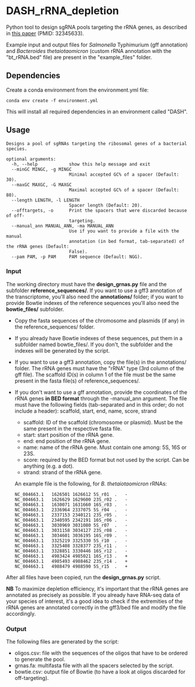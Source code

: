 # DASH_rRNA_depletion
Python tool to design sgRNA pools targeting the rRNA genes, as described in [this paper](https://rnajournal.cshlp.org/content/26/8/1069.long) (PMID: 32345633). 

Example input and output files for *Salmonella* Typhimurium (gff annotation) and *Bacteroides thetaiotaomicron* (custom rRNA annotation with the "bt_rRNA.bed" file) are present in the "example_files" folder.

## Dependencies
Create a conda environment from the environment.yml file:
```
conda env create -f environment.yml
```
This will install all required dependencies in an environment called "DASH".

## Usage
```
Designs a pool of sgRNAs targeting the ribosomal genes of a bacterial species.

optional arguments:
  -h, --help            show this help message and exit
  --minGC MINGC, -g MINGC
                        Minimal accepted GC% of a spacer (Default: 30).
  --maxGC MAXGC, -G MAXGC
                        Maximal accepted GC% of a spacer (Default: 80).
  --length LENGTH, -l LENGTH
                        Spacer length (Default: 20).
  --offtargets, -o      Print the spacers that were discarded because of off-
                        targeting.
  --manual_ann MANUAL_ANN, -ma MANUAL_ANN
                        Use if you want to provide a file with the manual
                        annotation (in bed format, tab-separated) of the rRNA genes (Default:
                        False).
  --pam PAM, -p PAM     PAM sequence (Default: NGG).
```
### Input

The working directory must have the **design_grnas.py** file and the subfolder **reference_sequences/**. If you want to use a gff3 annotation of the transcriptome, you'll also need the **annotations/** folder; if you want to provide Bowtie indexes of the reference sequences you'll also need the **bowtie_files/** subfolder.

* Copy the fasta sequences of the chromosome and plasmids (if any) in the reference_sequences/ folder. 

* If you already have Bowtie indexes of these sequences, put them in a subfolder named bowtie_files/. If you don't, the subfolder and the indexes will be generated by the script.

* If you want to use a gff3 annotation, copy the file(s) in the annotations/ folder. The rRNA genes must have the "rRNA" type (3rd column of the gff file). The scaffold ID(s) in column 1 of the file must be the same present in the fasta file(s) of reference_sequences/.

* If you don't want to use a gff annotation, provide the coordinates of the rRNA genes **in BED format** through the -manual_ann argument. The file must have the following fields (tab-separated and in this order; do not include a header): scaffold, start, end, name, score, strand
  - scaffold: ID of the scaffold (chromosome or plasmid). Must be the same present in the respective fasta file.
  - start: start position of the rRNA gene.
  - end: end position of the rRNA gene.
  - name: name of the rRNA gene. Must contain one among: 5S, 16S or 23S.
  - score: required by the BED format but not used by the script. Can be anything (e.g. a dot).
  - strand: strand of the rRNA gene.

  An example file is the following, for *B. thetaiotaomicron* rRNAs:
  ```
  NC_004663.1	1626501	1626612	5S_r01	.	-
  NC_004663.1	1626629	1629600	23S_r02	.	-
  NC_004663.1	1630071	1631660	16S_r03	.	-
  NC_004663.1	2336964	2337075	5S_r04	.	-
  NC_004663.1	2337153	2340121	23S_r05	.	-
  NC_004663.1	2340595	2342191	16S_r06	.	-
  NC_004663.1	3030969	3031080	5S_r07	.	-
  NC_004663.1	3031158	3034127	23S_r08	.	-
  NC_004663.1	3034601	3036195	16S_r09	.	-
  NC_004663.1	3325219	3325330	5S_r10	.	-
  NC_004663.1	3325408	3328377	23S_r11	.	-
  NC_004663.1	3328851	3330446	16S_r12	.	-
  NC_004663.1	4983424	4985021	16S_r13	.	+
  NC_004663.1	4985493	4988462	23S_r14	.	+
  NC_004663.1	4988479	4988590	5S_r15	.	+
  ```

After all files have been copied, run the **design_grnas.py** script.

**NB** To maximize depletion efficiency, it's important that the rRNA genes are annotated as precisely as possible. If you already have RNA-seq data of your species of interest, it's a good idea to check if the extremities of the rRNA genes are annotated correctly in the gff3/bed file and modify the file accordingly. 

### Output
The following files are generated by the script:

* oligos.csv: file with the sequences of the oligos that have to be ordered to generate the pool.
* grnas.fa: multifasta file with all the spacers selected by the script.
* bowtie.csv: output file of Bowtie (to have a look at oligos discarded for off-targeting).

